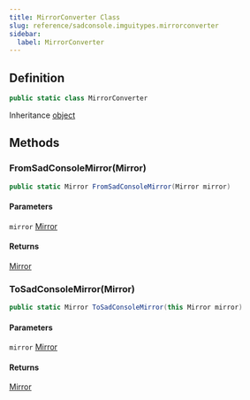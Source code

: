 ```yaml
---
title: MirrorConverter Class
slug: reference/sadconsole.imguitypes.mirrorconverter
sidebar:
  label: MirrorConverter
---
```

## Definition

```csharp title="C#"
public static class MirrorConverter
```

Inheritance [object](https://learn.microsoft.com/dotnet/api/system.object/)

## Methods

### FromSadConsoleMirror(Mirror)

```csharp title="C#"
public static Mirror FromSadConsoleMirror(Mirror mirror)
```

#### Parameters

`mirror` [Mirror](../sadconsole.mirror/)  

#### Returns

[Mirror](../sadconsole.imguitypes.mirror/)

### ToSadConsoleMirror(Mirror)

```csharp title="C#"
public static Mirror ToSadConsoleMirror(this Mirror mirror)
```

#### Parameters

`mirror` [Mirror](../sadconsole.imguitypes.mirror/)  

#### Returns

[Mirror](../sadconsole.mirror/)